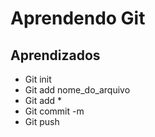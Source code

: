 # Aprendendo Git

## Aprendizados 
* Git init
* Git add nome_do_arquivo
* Git add *
* Git commit -m
* Git push
